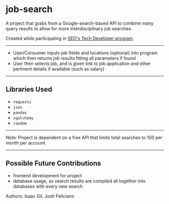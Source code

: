 # job-search
A project that grabs from a Google-search-based API to combine many query results to allow for more interdisciplinary job searches.

Created while participating in [SEO's Tech Developer program](https://www.seo-usa.org/career/tech/).
___________
- User/Consumer inputs job fields and locations (optional) into program which then returns job results
fitting all parameters if found
- User then selects job, and is given link to job application and other pertinent details if available (such as salary)
____________

## Libraries Used
- `requests`
- `json`
- `pandas`
- `sqalchemy`
- `random`
______________

Note: Project is dependent on a free API that limits total searches to 100 per month per account.
________________
## Possible Future Contributions
- frontend development for project
- database usage, as search results are compiled all together into databases with every new search

Authors: Isaac Gil, Josh Feliciano


